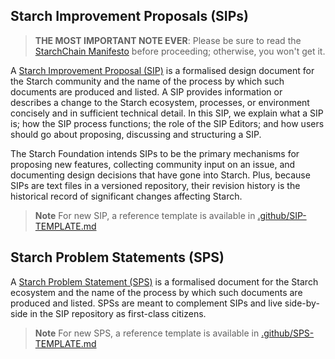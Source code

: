 ## Starch Improvement Proposals (SIPs)

> **THE MOST IMPORTANT NOTE EVER**: Please be sure to read the [StarchChain Manifesto](./MANIFESTO.md) before proceeding; otherwise, you won't get it.

A [Starch Improvement Proposal (SIP)](./SIP-0001) is a formalised design document for the Starch community and the name of the process by which such documents are produced and listed. A SIP  provides information or describes a change to the Starch ecosystem, processes, or environment concisely and in sufficient technical detail. In this SIP, we explain what a SIP is; how the SIP process functions; the role of the SIP Editors; and how users should go about proposing, discussing and structuring a SIP.

The Starch Foundation intends SIPs to be the primary mechanisms for proposing new features, collecting community input on an issue, and documenting design decisions that have gone into Starch. Plus, because SIPs are text files in a versioned repository, their revision history is the historical record of significant changes affecting Starch.

> **Note** For new SIP, a reference template is available in [.github/SIP-TEMPLATE.md](.github/SIP-TEMPLATE.md)

## Starch Problem Statements (SPS)

A [Starch Problem Statement (SPS)](./SIP-9999) is a formalised document for the Starch ecosystem and the name of the process by which such documents are produced and listed. SPSs are meant to complement SIPs and live side-by-side in the SIP repository as first-class citizens.

> **Note** For new SPS, a reference template is available in [.github/SPS-TEMPLATE.md](.github/SPS-TEMPLATE.md)

